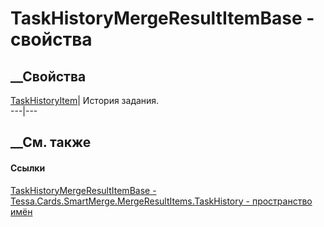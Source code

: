 # TaskHistoryMergeResultItemBase - свойства
##  __Свойства
[TaskHistoryItem](P_Tessa_Cards_SmartMerge_MergeResultItems_TaskHistory_TaskHistoryMergeResultItemBase_TaskHistoryItem.htm)|
История задания.  
---|---  
## __См. также
#### Ссылки
[TaskHistoryMergeResultItemBase -
](T_Tessa_Cards_SmartMerge_MergeResultItems_TaskHistory_TaskHistoryMergeResultItemBase.htm)
[Tessa.Cards.SmartMerge.MergeResultItems.TaskHistory - пространство
имён](N_Tessa_Cards_SmartMerge_MergeResultItems_TaskHistory.htm)

